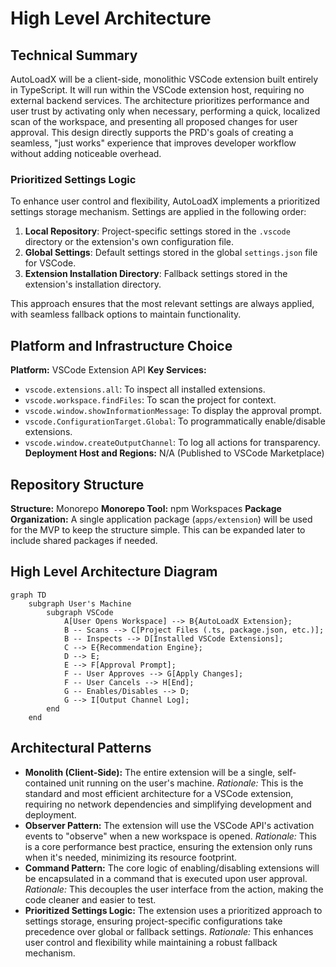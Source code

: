 # High Level Architecture

## Technical Summary

AutoLoadX will be a client-side, monolithic VSCode extension built entirely in TypeScript. It will run within the VSCode extension host, requiring no external backend services. The architecture prioritizes performance and user trust by activating only when necessary, performing a quick, localized scan of the workspace, and presenting all proposed changes for user approval. This design directly supports the PRD's goals of creating a seamless, "just works" experience that improves developer workflow without adding noticeable overhead.

### Prioritized Settings Logic

To enhance user control and flexibility, AutoLoadX implements a prioritized settings storage mechanism. Settings are applied in the following order:

1. **Local Repository**: Project-specific settings stored in the `.vscode` directory or the extension's own configuration file.
2. **Global Settings**: Default settings stored in the global `settings.json` file for VSCode.
3. **Extension Installation Directory**: Fallback settings stored in the extension's installation directory.

This approach ensures that the most relevant settings are always applied, with seamless fallback options to maintain functionality.

## Platform and Infrastructure Choice

**Platform:** VSCode Extension API **Key Services:**

- `vscode.extensions.all`: To inspect all installed extensions.
- `vscode.workspace.findFiles`: To scan the project for context.
- `vscode.window.showInformationMessage`: To display the approval prompt.
- `vscode.ConfigurationTarget.Global`: To programmatically enable/disable extensions.
- `vscode.window.createOutputChannel`: To log all actions for transparency. **Deployment Host and Regions:** N/A (Published to VSCode Marketplace)

## Repository Structure

**Structure:** Monorepo **Monorepo Tool:** npm Workspaces **Package Organization:** A single application package (`apps/extension`) will be used for the MVP to keep the structure simple. This can be expanded later to include shared packages if needed.

## High Level Architecture Diagram

```mermaid
graph TD
    subgraph User's Machine
        subgraph VSCode
            A[User Opens Workspace] --> B{AutoLoadX Extension};
            B -- Scans --> C[Project Files (.ts, package.json, etc.)];
            B -- Inspects --> D[Installed VSCode Extensions];
            C --> E{Recommendation Engine};
            D --> E;
            E --> F[Approval Prompt];
            F -- User Approves --> G[Apply Changes];
            F -- User Cancels --> H[End];
            G -- Enables/Disables --> D;
            G --> I[Output Channel Log];
        end
    end
```

## Architectural Patterns

- **Monolith (Client-Side):** The entire extension will be a single, self-contained unit running on the user's machine.
  _Rationale:_ This is the standard and most efficient architecture for a VSCode extension, requiring no network dependencies and simplifying development and deployment.
- **Observer Pattern:** The extension will use the VSCode API's activation events to "observe" when a new workspace is opened. _Rationale:_ This is a core performance best practice, ensuring the extension only runs when it's needed, minimizing its resource footprint.
- **Command Pattern:** The core logic of enabling/disabling extensions will be encapsulated in a command that is executed upon user approval. _Rationale:_ This decouples the user interface from the action, making the code cleaner and easier to test.
- **Prioritized Settings Logic:** The extension uses a prioritized approach to settings storage, ensuring project-specific configurations take precedence over global or fallback settings. _Rationale:_ This enhances user control and flexibility while maintaining a robust fallback mechanism.